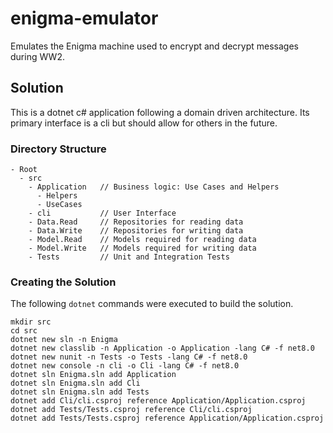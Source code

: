 # enigma-emulator
Emulates the Enigma machine used to encrypt and decrypt messages during WW2.

## Solution

This is a dotnet c# application following a domain driven architecture. Its primary interface is a cli but should allow for others in the future.

### Directory Structure

```
- Root  
  - src
    - Application   // Business logic: Use Cases and Helpers
      - Helpers
      - UseCases
    - cli           // User Interface
    - Data.Read     // Repositories for reading data
    - Data.Write    // Repositories for writing data
    - Model.Read    // Models required for reading data
    - Model.Write   // Models required for writing data
    - Tests         // Unit and Integration Tests
```

### Creating the Solution

The following `dotnet` commands were executed to build the solution.

```
mkdir src
cd src
dotnet new sln -n Enigma
dotnet new classlib -n Application -o Application -lang C# -f net8.0
dotnet new nunit -n Tests -o Tests -lang C# -f net8.0
dotnet new console -n cli -o Cli -lang C# -f net8.0
dotnet sln Enigma.sln add Application
dotnet sln Enigma.sln add Cli
dotnet sln Enigma.sln add Tests
dotnet add Cli/cli.csproj reference Application/Application.csproj
dotnet add Tests/Tests.csproj reference Cli/cli.csproj 
dotnet add Tests/Tests.csproj reference Application/Application.csproj
```
